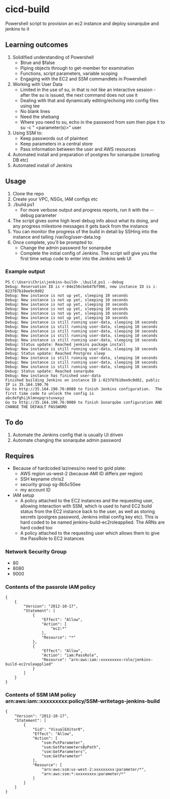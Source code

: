 # cicd-build
Powershell script to provision an ec2 instance and deploy sonarqube and jenkins to it

## Learning outcomes
1. Solidified understanding of Powershell
    - $true and $false
    - Piping objects through to get-member for examination
    - Functions, script parameters, variable scoping
    - Engaging with the EC2 and SSM commandlets in Powershell
2. Working with User Data
    - Limited in the use of su, in that is not like an interactive session - after the su is issued, the next command does not use it
    - Dealing with that and dynamically editing/echoing into config files using tee
    - No blank lines
    - Need the shebang
    - Where you need to su, echo in the password from ssm then pipe it to su -c "<command> <parameter(s)>" user
3. Using SSM to:
    - Keep passwords out of plaintext
    - Keep parameters in a central store
    - Pass information between the user and AWS resources
4. Automated install and preparation of postgres for sonarqube (creating DB etc)
5. Automated install of Jenkins

## Usage
1. Clone the repo
2. Create your VPC, NSGs, IAM configs etc
3. ./build.ps1
    - For more verbose output and progress reports, run it with the --debug parameter 
5. The script gives some high level debug info about what its doing, and any progress milestone messages it gets back from the instance
6. You can monitor the progress of the build in detail by SSHing into the instance and tailing /var/log/user-data.log
7. Once complete, you'll be prompted to:
    - Change the admin password for sonarqube
    - Complete the initial config of Jenkins.  The script will give you the first time setup code to enter into the Jenkins web UI

### Example output
````
PS C:\Users\Chris\jenkins-build> .\build.ps1 --debug
Debug: Reservation ID is r-04e256cbeb47bf906, new instance ID is i-023787b10ee9c0d02
Debug: New instance is not up yet, sleeping 10 seconds
Debug: New instance is not up yet, sleeping 10 seconds
Debug: New instance is not up yet, sleeping 10 seconds
Debug: New instance is not up yet, sleeping 10 seconds
Debug: New instance is not up yet, sleeping 10 seconds
Debug: New instance is not up yet, sleeping 10 seconds
Debug: New instance is still running user-data, sleeping 10 seconds
Debug: New instance is still running user-data, sleeping 10 seconds
Debug: New instance is still running user-data, sleeping 10 seconds
Debug: New instance is still running user-data, sleeping 10 seconds
Debug: New instance is still running user-data, sleeping 10 seconds
Debug: Status update: Reached jenkins package install
Debug: New instance is still running user-data, sleeping 10 seconds
Debug: Status update: Reached Postgres sleep
Debug: New instance is still running user-data, sleeping 10 seconds
Debug: New instance is still running user-data, sleeping 10 seconds
Debug: New instance is still running user-data, sleeping 10 seconds
Debug: Status update: Reached sonarqube
Debug: New instance has finished user-data
Finished building Jenkins on instance ID i-023787b10ee9c0d02, public IP is 35.164.190.76
Go to http://35.164.190.76:8080 to finish Jenkins configuration.  The first time code to unlock the config is
abcdefghijklmnopqrstuvwxyz
Go to http://35.164.190.76:9000 to finish Sonarqube configuration AND CHANGE THE DEFAULT PASSWORD
````

## To do
1. Automate the Jenkins config that is usually UI driven
2. Automate changing the sonarqube admin password

## Requires
- Because of hardcoded laziness/no need to gold plate:
    - AWS region us-west-2 (because AMI ID differs per region)
    - SSH keyname chris2
    - security group sg-8b5c50ee
    - my account ID
- IAM setup
    - A policy attached to the EC2 instances and the requesting user, allowing interaction with SSM, which is used to hand EC2 build status from the EC2 instance back to the user, as well as storing secrets (postgres password, Jenkins initial config key etc).  This is hard coded to be named jenkins-build-ec2roleapplied.  The ARNs are hard coded too
    - A policy attached to the requesting user which allows them to give the PassRole to EC2 instances

### Network Security Group
- 80
- 8080
- 9000

### Contents of the passrole IAM policy
```
{
    {
        "Version": "2012-10-17",
        "Statement": [
            {
                "Effect": "Allow",
                "Action": [
                    "ec2:*"
                ],
                "Resource": "*"
            },
            {
                "Effect": "Allow",
                "Action": "iam:PassRole",
                "Resource": "arn:aws:iam::xxxxxxxxx:role/jenkins-build-ec2roleapplied"
            }
        ]
    }
}
```
### Contents of SSM IAM policy arn:aws:iam::xxxxxxxxx:policy/SSM-writetags-jenkins-build
```
{
    "Version": "2012-10-17",
    "Statement": [
        {
            "Sid": "VisualEditor0",
            "Effect": "Allow",
            "Action": [
                "ssm:PutParameter",
                "ssm:GetParametersByPath",
                "ssm:GetParameters",
                "ssm:GetParameter"
            ],
            "Resource": [
                "arn:aws:ssm:us-west-2:xxxxxxxxx:parameter/*",
                "arn:aws:ssm:*:xxxxxxxxx:parameter/*"
            ]
        }
    ]
}
```
